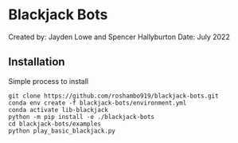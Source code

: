 # Blackjack Bots

Created by: Jayden Lowe and Spencer Hallyburton
Date: July 2022



## Installation

Simple process to install

```
git clone https://github.com/roshambo919/blackjack-bots.git
conda env create -f blackjack-bots/environment.yml
conda activate lib-blackjack
python -m pip install -e ./blackjack-bots
cd blackjack-bots/examples
python play_basic_blackjack.py
```
